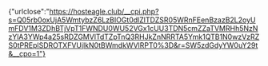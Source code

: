 {"urlclose":"https://hosteagle.club/__cpi.php?s=Q05rb0oxUjA5WmtybzZ6LzBIOGt0dlZlTDZSR05WRnFEenBzazB2L2oyUmFDV1M3ZDhBTjVpT1FWNDU0WU52VGx1cUU3TDN5cmZZaTVMRHh5NzNzYlA3YWp4a25sRDZGMVlTdTZpTnQ3RHJkZnNRRTA5Ymk1QTB1N0wzVzRZS0tPREplSDROTXFVUjlkN0tBWmdkWVlRPT0%3D&r=SW5zdGdyYW0uY29t&__cpo=1"}
